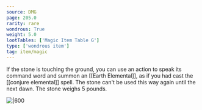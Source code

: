 ```yaml
---
source: DMG
page: 205.0
rarity: rare
wondrous: True
weight: 5.0
lootTables: ['Magic Item Table G']
type: ['wondrous item']
tag: item/magic
---
```


If the stone is touching the ground, you can use an action to speak its command word and summon an [[Earth Elemental]], as if you had cast the [[conjure elemental]] spell. The stone can't be used this way again until the next dawn. The stone weighs 5 pounds.


![|600](https://5e.tools/img/items/DMG/Stone%20of%20Controlling%20Earth%20Elementals.jpg)